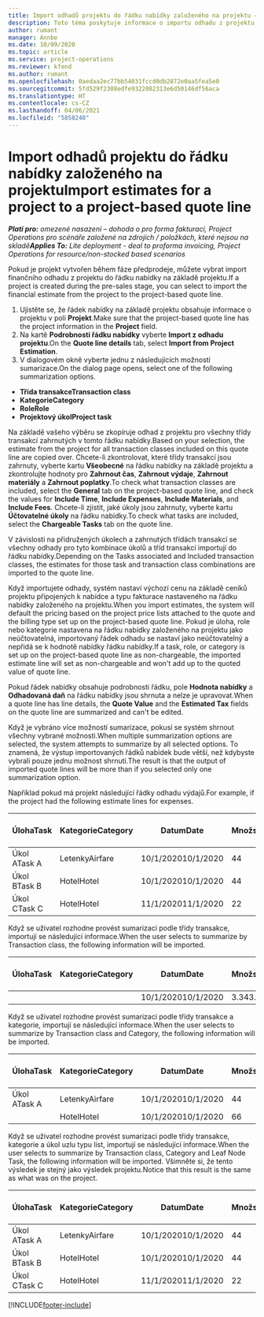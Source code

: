 ```yaml
---
title: Import odhadů projektu do řádku nabídky založeného na projektu – omezené
description: Toto téma poskytuje informace o importu odhadu z projektu na řádek nabídky.
author: rumant
manager: Annbe
ms.date: 10/09/2020
ms.topic: article
ms.service: project-operations
ms.reviewer: kfend
ms.author: rumant
ms.openlocfilehash: 0aedaa2ec77bb54031fccd0db2872e0aa5fea5e0
ms.sourcegitcommit: 5fd529f2308edfe9322082313e6d50146df56aca
ms.translationtype: HT
ms.contentlocale: cs-CZ
ms.lasthandoff: 04/06/2021
ms.locfileid: "5858240"
---
```

# <a name="import-estimates-for-a-project-to-a-project-based-quote-line"></a><span data-ttu-id="6a0b6-103">Import odhadů projektu do řádku nabídky založeného na projektu</span><span class="sxs-lookup"><span data-stu-id="6a0b6-103">Import estimates for a project to a project-based quote line</span></span> 

<span data-ttu-id="6a0b6-104">_**Platí pro:** omezené nasazení – dohoda o pro forma fakturaci, Project Operations pro scénáře založené na zdrojích / položkách, které nejsou na skladě_</span><span class="sxs-lookup"><span data-stu-id="6a0b6-104">_**Applies To:** Lite deployment - deal to proforma invoicing, Project Operations for resource/non-stocked based scenarios_</span></span>

<span data-ttu-id="6a0b6-105">Pokud je projekt vytvořen během fáze předprodeje, můžete vybrat import finančního odhadu z projektu do řádku nabídky na základě projektu.</span><span class="sxs-lookup"><span data-stu-id="6a0b6-105">If a project is created during the pre-sales stage, you can select to import the financial estimate from the project to the project-based quote line.</span></span>

1. <span data-ttu-id="6a0b6-106">Ujistěte se, že řádek nabídky na základě projektu obsahuje informace o projektu v poli **Projekt**.</span><span class="sxs-lookup"><span data-stu-id="6a0b6-106">Make sure that the project-based quote line has the project information in the **Project** field.</span></span>
2. <span data-ttu-id="6a0b6-107">Na kartě **Podrobnosti řádku nabídky** vyberte **Import z odhadu projektu**.</span><span class="sxs-lookup"><span data-stu-id="6a0b6-107">On the **Quote line details** tab, select **Import from Project Estimation**.</span></span>
3. <span data-ttu-id="6a0b6-108">V dialogovém okně vyberte jednu z následujících možností sumarizace.</span><span class="sxs-lookup"><span data-stu-id="6a0b6-108">On the dialog page opens, select one of the following summarization options.</span></span>

  - <span data-ttu-id="6a0b6-109">**Třída transakce**</span><span class="sxs-lookup"><span data-stu-id="6a0b6-109">**Transaction class**</span></span>
  - <span data-ttu-id="6a0b6-110">**Kategorie**</span><span class="sxs-lookup"><span data-stu-id="6a0b6-110">**Category**</span></span>
  - <span data-ttu-id="6a0b6-111">**Role**</span><span class="sxs-lookup"><span data-stu-id="6a0b6-111">**Role**</span></span> 
  - <span data-ttu-id="6a0b6-112">**Projektový úkol**</span><span class="sxs-lookup"><span data-stu-id="6a0b6-112">**Project task**</span></span>

<span data-ttu-id="6a0b6-113">Na základě vašeho výběru se zkopíruje odhad z projektu pro všechny třídy transakcí zahrnutých v tomto řádku nabídky.</span><span class="sxs-lookup"><span data-stu-id="6a0b6-113">Based on your selection, the estimate from the project for all transaction classes included on this quote line are copied over.</span></span> <span data-ttu-id="6a0b6-114">Chcete-li zkontrolovat, které třídy transakcí jsou zahrnuty, vyberte kartu **Všeobecné** na řádku nabídky na základě projektu a zkontrolujte hodnoty pro **Zahrnout čas**, **Zahrnout výdaje**, **Zahrnout materiály** a **Zahrnout poplatky**.</span><span class="sxs-lookup"><span data-stu-id="6a0b6-114">To check what transaction classes are included, select the **General** tab on the project-based quote line, and check the values for **Include Time**, **Include Expenses**, **Include Materials**, and **Include Fees**.</span></span>  <span data-ttu-id="6a0b6-115">Chcete-li zjistit, jaké úkoly jsou zahrnuty, vyberte kartu **Účtovatelné úkoly** na řádku nabídky.</span><span class="sxs-lookup"><span data-stu-id="6a0b6-115">To check what tasks are included, select the **Chargeable Tasks** tab on the quote line.</span></span>

<span data-ttu-id="6a0b6-116">V závislosti na přidružených úkolech a zahrnutých třídách transakcí se všechny odhady pro tyto kombinace úkolů a tříd transakcí importují do řádku nabídky.</span><span class="sxs-lookup"><span data-stu-id="6a0b6-116">Depending on the Tasks associated and Included transaction classes, the estimates for those task and transaction class combinations are imported to the quote line.</span></span>

<span data-ttu-id="6a0b6-117">Když importujete odhady, systém nastaví výchozí cenu na základě ceníků projektu připojených k nabídce a typu fakturace nastaveného na řádku nabídky založeného na projektu.</span><span class="sxs-lookup"><span data-stu-id="6a0b6-117">When you import estimates, the system will default the pricing based on the project price lists attached to the quote and the billing type set up on the project-based quote line.</span></span> <span data-ttu-id="6a0b6-118">Pokud je úloha, role nebo kategorie nastavena na řádku nabídky založeného na projektu jako neúčtovatelná, importovaný řádek odhadu se nastaví jako neúčtovatelný a nepřidá se k hodnotě nabídky řádku nabídky.</span><span class="sxs-lookup"><span data-stu-id="6a0b6-118">If a task, role, or category is set up on the project-based quote line as non-chargeable, the imported estimate line will set as non-chargeable and won't add up to the quoted value of quote line.</span></span>

<span data-ttu-id="6a0b6-119">Pokud řádek nabídky obsahuje podrobnosti řádku, pole **Hodnota nabídky** a **Odhadovaná daň** na řádku nabídky jsou shrnuta a nelze je upravovat.</span><span class="sxs-lookup"><span data-stu-id="6a0b6-119">When a quote line has line details, the **Quote Value** and the **Estimated Tax** fields on the quote line are summarized and can't be edited.</span></span>

<span data-ttu-id="6a0b6-120">Když je vybráno více možností sumarizace, pokusí se systém shrnout všechny vybrané možnosti.</span><span class="sxs-lookup"><span data-stu-id="6a0b6-120">When multiple summarization options are selected, the system attempts to summarize by all selected options.</span></span> <span data-ttu-id="6a0b6-121">To znamená, že výstup importovaných řádků nabídek bude větší, než kdybyste vybrali pouze jednu možnost shrnutí.</span><span class="sxs-lookup"><span data-stu-id="6a0b6-121">The result is that the output of imported quote lines will be more than if you selected only one summarization option.</span></span>

<span data-ttu-id="6a0b6-122">Například pokud má projekt následující řádky odhadu výdajů.</span><span class="sxs-lookup"><span data-stu-id="6a0b6-122">For example, if the project had the following estimate lines for expenses.</span></span>

| <span data-ttu-id="6a0b6-123">Úloha</span><span class="sxs-lookup"><span data-stu-id="6a0b6-123">Task</span></span> | <span data-ttu-id="6a0b6-124">Kategorie</span><span class="sxs-lookup"><span data-stu-id="6a0b6-124">Category</span></span> | <span data-ttu-id="6a0b6-125">Datum</span><span class="sxs-lookup"><span data-stu-id="6a0b6-125">Date</span></span> | <span data-ttu-id="6a0b6-126">Množství</span><span class="sxs-lookup"><span data-stu-id="6a0b6-126">Quantity</span></span> | <span data-ttu-id="6a0b6-127">Cena za jednotku</span><span class="sxs-lookup"><span data-stu-id="6a0b6-127">Unit price</span></span> | <span data-ttu-id="6a0b6-128">Množství</span><span class="sxs-lookup"><span data-stu-id="6a0b6-128">Amount</span></span> |
| --- | --- | --- | --- | --- | --- |
| <span data-ttu-id="6a0b6-129">Úkol A</span><span class="sxs-lookup"><span data-stu-id="6a0b6-129">Task A</span></span> | <span data-ttu-id="6a0b6-130">Letenky</span><span class="sxs-lookup"><span data-stu-id="6a0b6-130">Airfare</span></span> | <span data-ttu-id="6a0b6-131">10/1/2020</span><span class="sxs-lookup"><span data-stu-id="6a0b6-131">10/1/2020</span></span> | <span data-ttu-id="6a0b6-132">4</span><span class="sxs-lookup"><span data-stu-id="6a0b6-132">4</span></span> | <span data-ttu-id="6a0b6-133">400</span><span class="sxs-lookup"><span data-stu-id="6a0b6-133">400</span></span> | <span data-ttu-id="6a0b6-134">1600</span><span class="sxs-lookup"><span data-stu-id="6a0b6-134">1600</span></span> |
| <span data-ttu-id="6a0b6-135">Úkol B</span><span class="sxs-lookup"><span data-stu-id="6a0b6-135">Task B</span></span> | <span data-ttu-id="6a0b6-136">Hotel</span><span class="sxs-lookup"><span data-stu-id="6a0b6-136">Hotel</span></span> | <span data-ttu-id="6a0b6-137">10/1/2020</span><span class="sxs-lookup"><span data-stu-id="6a0b6-137">10/1/2020</span></span> | <span data-ttu-id="6a0b6-138">4</span><span class="sxs-lookup"><span data-stu-id="6a0b6-138">4</span></span> | <span data-ttu-id="6a0b6-139">200</span><span class="sxs-lookup"><span data-stu-id="6a0b6-139">200</span></span> | <span data-ttu-id="6a0b6-140">800</span><span class="sxs-lookup"><span data-stu-id="6a0b6-140">800</span></span> |
| <span data-ttu-id="6a0b6-141">Úkol C</span><span class="sxs-lookup"><span data-stu-id="6a0b6-141">Task C</span></span> | <span data-ttu-id="6a0b6-142">Hotel</span><span class="sxs-lookup"><span data-stu-id="6a0b6-142">Hotel</span></span> | <span data-ttu-id="6a0b6-143">11/1/2020</span><span class="sxs-lookup"><span data-stu-id="6a0b6-143">11/1/2020</span></span> | <span data-ttu-id="6a0b6-144">2</span><span class="sxs-lookup"><span data-stu-id="6a0b6-144">2</span></span> | <span data-ttu-id="6a0b6-145">200</span><span class="sxs-lookup"><span data-stu-id="6a0b6-145">200</span></span> | <span data-ttu-id="6a0b6-146">400</span><span class="sxs-lookup"><span data-stu-id="6a0b6-146">400</span></span> |

<span data-ttu-id="6a0b6-147">Když se uživatel rozhodne provést sumarizaci podle třídy transakce, importují se následující informace.</span><span class="sxs-lookup"><span data-stu-id="6a0b6-147">When the user selects to summarize by Transaction class, the following information will be imported.</span></span>

| <span data-ttu-id="6a0b6-148">Úloha</span><span class="sxs-lookup"><span data-stu-id="6a0b6-148">Task</span></span> | <span data-ttu-id="6a0b6-149">Kategorie</span><span class="sxs-lookup"><span data-stu-id="6a0b6-149">Category</span></span> | <span data-ttu-id="6a0b6-150">Datum</span><span class="sxs-lookup"><span data-stu-id="6a0b6-150">Date</span></span> | <span data-ttu-id="6a0b6-151">Množství</span><span class="sxs-lookup"><span data-stu-id="6a0b6-151">Quantity</span></span> | <span data-ttu-id="6a0b6-152">Cena za jednotku</span><span class="sxs-lookup"><span data-stu-id="6a0b6-152">Unit price</span></span> | <span data-ttu-id="6a0b6-153">Množství</span><span class="sxs-lookup"><span data-stu-id="6a0b6-153">Amount</span></span> |
| --- | --- | --- | --- | --- | --- |
|||<span data-ttu-id="6a0b6-154">10/1/2020</span><span class="sxs-lookup"><span data-stu-id="6a0b6-154">10/1/2020</span></span> | <span data-ttu-id="6a0b6-155">3.34</span><span class="sxs-lookup"><span data-stu-id="6a0b6-155">3.34</span></span> | <span data-ttu-id="6a0b6-156">840</span><span class="sxs-lookup"><span data-stu-id="6a0b6-156">840</span></span> | <span data-ttu-id="6a0b6-157">2800</span><span class="sxs-lookup"><span data-stu-id="6a0b6-157">2800</span></span> |

<span data-ttu-id="6a0b6-158">Když se uživatel rozhodne provést sumarizaci podle třídy transakce a kategorie, importují se následující informace.</span><span class="sxs-lookup"><span data-stu-id="6a0b6-158">When the user selects to summarize by Transaction class and Category, the following information will be imported.</span></span>

| <span data-ttu-id="6a0b6-159">Úloha</span><span class="sxs-lookup"><span data-stu-id="6a0b6-159">Task</span></span> | <span data-ttu-id="6a0b6-160">Kategorie</span><span class="sxs-lookup"><span data-stu-id="6a0b6-160">Category</span></span> | <span data-ttu-id="6a0b6-161">Datum</span><span class="sxs-lookup"><span data-stu-id="6a0b6-161">Date</span></span> | <span data-ttu-id="6a0b6-162">Množství</span><span class="sxs-lookup"><span data-stu-id="6a0b6-162">Quantity</span></span> | <span data-ttu-id="6a0b6-163">Cena za jednotku</span><span class="sxs-lookup"><span data-stu-id="6a0b6-163">Unit price</span></span> | <span data-ttu-id="6a0b6-164">Množství</span><span class="sxs-lookup"><span data-stu-id="6a0b6-164">Amount</span></span> |
| --- | --- | --- | --- | --- | --- |
| <span data-ttu-id="6a0b6-165">Úkol A</span><span class="sxs-lookup"><span data-stu-id="6a0b6-165">Task A</span></span> | <span data-ttu-id="6a0b6-166">Letenky</span><span class="sxs-lookup"><span data-stu-id="6a0b6-166">Airfare</span></span> | <span data-ttu-id="6a0b6-167">10/1/2020</span><span class="sxs-lookup"><span data-stu-id="6a0b6-167">10/1/2020</span></span> | <span data-ttu-id="6a0b6-168">4</span><span class="sxs-lookup"><span data-stu-id="6a0b6-168">4</span></span> | <span data-ttu-id="6a0b6-169">400</span><span class="sxs-lookup"><span data-stu-id="6a0b6-169">400</span></span> | <span data-ttu-id="6a0b6-170">1600</span><span class="sxs-lookup"><span data-stu-id="6a0b6-170">1600</span></span> |
| | <span data-ttu-id="6a0b6-171">Hotel</span><span class="sxs-lookup"><span data-stu-id="6a0b6-171">Hotel</span></span> | <span data-ttu-id="6a0b6-172">10/1/2020</span><span class="sxs-lookup"><span data-stu-id="6a0b6-172">10/1/2020</span></span> | <span data-ttu-id="6a0b6-173">6</span><span class="sxs-lookup"><span data-stu-id="6a0b6-173">6</span></span> | <span data-ttu-id="6a0b6-174">200</span><span class="sxs-lookup"><span data-stu-id="6a0b6-174">200</span></span> | <span data-ttu-id="6a0b6-175">1200</span><span class="sxs-lookup"><span data-stu-id="6a0b6-175">1200</span></span> |

<span data-ttu-id="6a0b6-176">Když se uživatel rozhodne provést sumarizaci podle třídy transakce, kategorie a úkol uzlu typu list, importují se následující informace.</span><span class="sxs-lookup"><span data-stu-id="6a0b6-176">When the user selects to summarize by Transaction class, Category and Leaf Node Task, the following information will be imported.</span></span> <span data-ttu-id="6a0b6-177">Všimněte si, že tento výsledek je stejný jako výsledek projektu.</span><span class="sxs-lookup"><span data-stu-id="6a0b6-177">Notice that this result is the same as what was on the project.</span></span>

| <span data-ttu-id="6a0b6-178">Úloha</span><span class="sxs-lookup"><span data-stu-id="6a0b6-178">Task</span></span> | <span data-ttu-id="6a0b6-179">Kategorie</span><span class="sxs-lookup"><span data-stu-id="6a0b6-179">Category</span></span> | <span data-ttu-id="6a0b6-180">Datum</span><span class="sxs-lookup"><span data-stu-id="6a0b6-180">Date</span></span> | <span data-ttu-id="6a0b6-181">Množství</span><span class="sxs-lookup"><span data-stu-id="6a0b6-181">Quantity</span></span> | <span data-ttu-id="6a0b6-182">Cena za jednotku</span><span class="sxs-lookup"><span data-stu-id="6a0b6-182">Unit price</span></span> | <span data-ttu-id="6a0b6-183">Množství</span><span class="sxs-lookup"><span data-stu-id="6a0b6-183">Amount</span></span> |
| --- | --- | --- | --- | --- | --- |
| <span data-ttu-id="6a0b6-184">Úkol A</span><span class="sxs-lookup"><span data-stu-id="6a0b6-184">Task A</span></span> | <span data-ttu-id="6a0b6-185">Letenky</span><span class="sxs-lookup"><span data-stu-id="6a0b6-185">Airfare</span></span> | <span data-ttu-id="6a0b6-186">10/1/2020</span><span class="sxs-lookup"><span data-stu-id="6a0b6-186">10/1/2020</span></span> | <span data-ttu-id="6a0b6-187">4</span><span class="sxs-lookup"><span data-stu-id="6a0b6-187">4</span></span> | <span data-ttu-id="6a0b6-188">400</span><span class="sxs-lookup"><span data-stu-id="6a0b6-188">400</span></span> | <span data-ttu-id="6a0b6-189">1600</span><span class="sxs-lookup"><span data-stu-id="6a0b6-189">1600</span></span> |
| <span data-ttu-id="6a0b6-190">Úkol B</span><span class="sxs-lookup"><span data-stu-id="6a0b6-190">Task B</span></span> | <span data-ttu-id="6a0b6-191">Hotel</span><span class="sxs-lookup"><span data-stu-id="6a0b6-191">Hotel</span></span> | <span data-ttu-id="6a0b6-192">10/1/2020</span><span class="sxs-lookup"><span data-stu-id="6a0b6-192">10/1/2020</span></span> | <span data-ttu-id="6a0b6-193">4</span><span class="sxs-lookup"><span data-stu-id="6a0b6-193">4</span></span> | <span data-ttu-id="6a0b6-194">200</span><span class="sxs-lookup"><span data-stu-id="6a0b6-194">200</span></span> | <span data-ttu-id="6a0b6-195">800</span><span class="sxs-lookup"><span data-stu-id="6a0b6-195">800</span></span> |
| <span data-ttu-id="6a0b6-196">Úkol C</span><span class="sxs-lookup"><span data-stu-id="6a0b6-196">Task C</span></span> | <span data-ttu-id="6a0b6-197">Hotel</span><span class="sxs-lookup"><span data-stu-id="6a0b6-197">Hotel</span></span> | <span data-ttu-id="6a0b6-198">11/1/2020</span><span class="sxs-lookup"><span data-stu-id="6a0b6-198">11/1/2020</span></span> | <span data-ttu-id="6a0b6-199">2</span><span class="sxs-lookup"><span data-stu-id="6a0b6-199">2</span></span> | <span data-ttu-id="6a0b6-200">200</span><span class="sxs-lookup"><span data-stu-id="6a0b6-200">200</span></span> | <span data-ttu-id="6a0b6-201">400</span><span class="sxs-lookup"><span data-stu-id="6a0b6-201">400</span></span> |


[!INCLUDE[footer-include](../../includes/footer-banner.md)]
